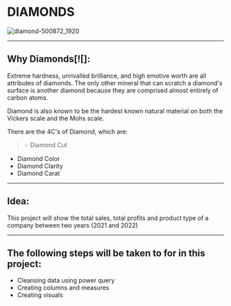 # DIAMONDS 



![diamond-500872_1920](https://user-images.githubusercontent.com/122539866/229677721-ce464b2c-9369-49f4-8ebe-c72faa726716.jpg)



----

## Why Diamonds[![]:

Extreme hardness, unrivalled brilliance, and high emotive worth are all attributes of diamonds. The only other mineral that can scratch a diamond's surface is another diamond because they are comprised almost entirely of carbon atoms.

Diamond is also known to be the hardest known natural material on both the Vickers scale and the Mohs scale.

There are the 4C's of Diamond, which are:
> 💡 Diamond Cut
- Diamond Color
- Diamond Clarity
- Diamond Carat

---

## Idea:

This project will show the total sales, total profits and product type of a company between two years (2021 and 2022)

---


## The following steps will be taken to for in this project:
- Cleansing data using power query
- Creating columns and measures
- Creating visuals 

